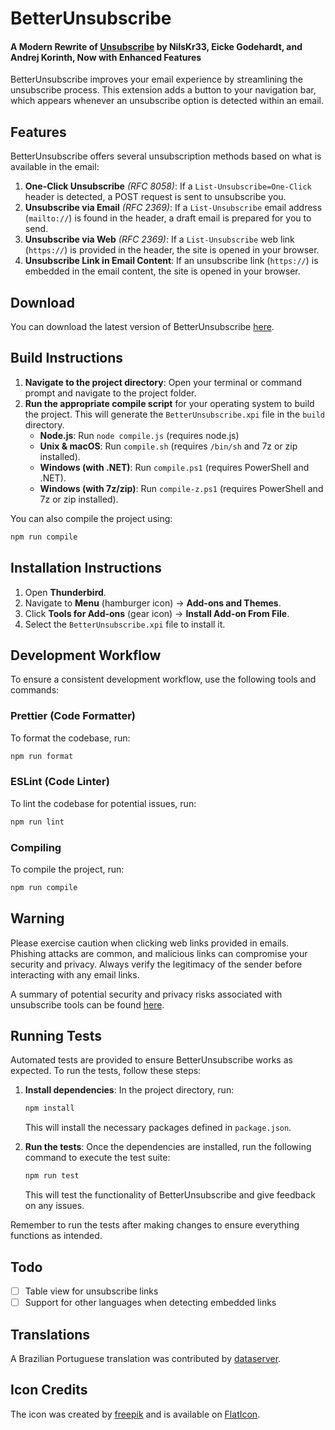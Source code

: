 # BetterUnsubscribe

#### A Modern Rewrite of [Unsubscribe](https://addons.thunderbird.net/en-us/thunderbird/addon/unsub/) by NilsKr33, Eicke Godehardt, and Andrej Korinth, Now with Enhanced Features

BetterUnsubscribe improves your email experience by streamlining the unsubscribe process. This extension adds a button to your navigation bar, which appears whenever an unsubscribe option is detected within an email.

## Features

BetterUnsubscribe offers several unsubscription methods based on what is available in the email:

1. **One-Click Unsubscribe** _(RFC 8058)_: If a `List-Unsubscribe=One-Click` header is detected, a POST request is sent to unsubscribe you.
2. **Unsubscribe via Email** _(RFC 2369)_: If a `List-Unsubscribe` email address (`mailto://`) is found in the header, a draft email is prepared for you to send.
3. **Unsubscribe via Web** _(RFC 2369)_: If a `List-Unsubscribe` web link (`https://`) is provided in the header, the site is opened in your browser.
4. **Unsubscribe Link in Email Content**: If an unsubscribe link (`https://`) is embedded in the email content, the site is opened in your browser.

## Download

You can download the latest version of BetterUnsubscribe [here](https://github.com/LucBennett/BetterUnsubscribe/releases/latest).

## Build Instructions

1. **Navigate to the project directory**: Open your terminal or command prompt and navigate to the project folder.
2. **Run the appropriate compile script** for your operating system to build the project. This will generate the `BetterUnsubscribe.xpi` file in the `build` directory.
   - **Node.js**: Run `node compile.js` (requires node.js)
   - **Unix & macOS**: Run `compile.sh` (requires `/bin/sh` and 7z or zip installed).
   - **Windows (with .NET)**: Run `compile.ps1` (requires PowerShell and .NET).
   - **Windows (with 7z/zip)**: Run `compile-z.ps1` (requires PowerShell and 7z or zip installed).

You can also compile the project using:

```bash
npm run compile
```

## Installation Instructions

1. Open **Thunderbird**.
2. Navigate to **Menu** (hamburger icon) -> **Add-ons and Themes**.
3. Click **Tools for Add-ons** (gear icon) -> **Install Add-on From File**.
4. Select the `BetterUnsubscribe.xpi` file to install it.

## Development Workflow

To ensure a consistent development workflow, use the following tools and commands:

### Prettier (Code Formatter)

To format the codebase, run:

```bash
npm run format
```

### ESLint (Code Linter)

To lint the codebase for potential issues, run:

```bash
npm run lint
```

### Compiling

To compile the project, run:

```bash
npm run compile
```

## Warning

Please exercise caution when clicking web links provided in emails. Phishing attacks are common, and malicious links can compromise your security and privacy. Always verify the legitimacy of the sender before interacting with any email links.

A summary of potential security and privacy risks associated with unsubscribe tools can be found [here](./Security%20Concerns.md).

## Running Tests

Automated tests are provided to ensure BetterUnsubscribe works as expected. To run the tests, follow these steps:

1. **Install dependencies**: In the project directory, run:

   ```bash
   npm install
   ```

   This will install the necessary packages defined in `package.json`.

2. **Run the tests**: Once the dependencies are installed, run the following command to execute the test suite:

   ```bash
   npm run test
   ```

   This will test the functionality of BetterUnsubscribe and give feedback on any issues.

Remember to run the tests after making changes to ensure everything functions as intended.

## Todo

- [ ] Table view for unsubscribe links
- [ ] Support for other languages when detecting embedded links

## Translations

A Brazilian Portuguese translation was contributed by [dataserver](https://github.com/dataserver).

## Icon Credits

The icon was created by [freepik](https://www.freepik.com) and is available on [FlatIcon](https://www.flaticon.com/free-icon/email_121931).
